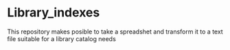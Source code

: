 # Library_indexes
This repository makes posible to take a spreadshet and transform it to a text file suitable for a library catalog needs
